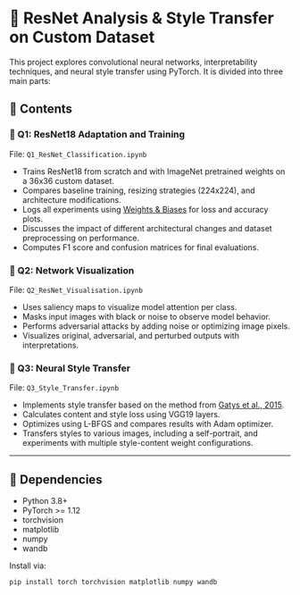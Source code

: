 # 🧠 ResNet Analysis & Style Transfer on Custom Dataset

This project explores convolutional neural networks, interpretability techniques, and neural style transfer using PyTorch. It is divided into three main parts:

## 📌 Contents

### 🔹 Q1: ResNet18 Adaptation and Training
File: `Q1_ResNet_Classification.ipynb`

- Trains ResNet18 from scratch and with ImageNet pretrained weights on a 36x36 custom dataset.
- Compares baseline training, resizing strategies (224x224), and architecture modifications.
- Logs all experiments using [Weights & Biases](https://wandb.ai/) for loss and accuracy plots.
- Discusses the impact of different architectural changes and dataset preprocessing on performance.
- Computes F1 score and confusion matrices for final evaluations.

### 🔹 Q2: Network Visualization
File: `Q2_ResNet_Visualisation.ipynb`

- Uses saliency maps to visualize model attention per class.
- Masks input images with black or noise to observe model behavior.
- Performs adversarial attacks by adding noise or optimizing image pixels.
- Visualizes original, adversarial, and perturbed outputs with interpretations.

### 🔹 Q3: Neural Style Transfer
File: `Q3_Style_Transfer.ipynb`

- Implements style transfer based on the method from [Gatys et al., 2015](https://arxiv.org/abs/1508.06576).
- Calculates content and style loss using VGG19 layers.
- Optimizes using L-BFGS and compares results with Adam optimizer.
- Transfers styles to various images, including a self-portrait, and experiments with multiple style-content weight configurations.

---

## 🧪 Dependencies
- Python 3.8+
- PyTorch >= 1.12
- torchvision
- matplotlib
- numpy
- wandb

Install via:
```bash
pip install torch torchvision matplotlib numpy wandb

